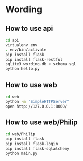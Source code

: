 # Wording

## How to use api
```bash
cd api
virtualenv env
. env/bin/activate
pip install flask
pip install flask-restful
sqlite3 wording.db < schema.sql
python hello.py 
```

## How to use web
```bash
cd web
python -m "SimpleHTTPServer"
open http://127.0.0.1:8000/
```

## How to use web/Philip
```bash
cd web/Philip
pip install flask
pip install flask-login
pip install flask-sqlalchemy
python main.py
```
